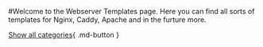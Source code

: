 #Welcome to the Webserver Templates page.
Here you can find all sorts of templates for Nginx, Caddy, Apache and in the furture more.

[Show all categories](category.md){ .md-button }
